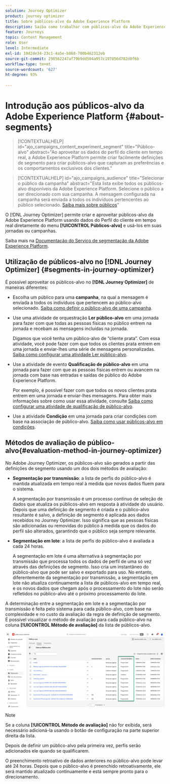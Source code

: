 ```yaml
---
solution: Journey Optimizer
product: journey optimizer
title: Sobre públicos-alvo da Adobe Experience Platform
description: Saiba como trabalhar com públicos-alvo da Adobe Experience Platform
feature: Journeys
topic: Content Management
role: User
level: Intermediate
exl-id: 10d2de34-23c1-4a5e-b868-700b462312eb
source-git-commit: 298562247af79b9dd504a957c197856d702d0f6b
workflow-type: tm+mt
source-wordcount: '627'
ht-degree: 93%

---
```


# Introdução aos públicos-alvo da Adobe Experience Platform {#about-segments}

>[!CONTEXTUALHELP]
>id="ajo_campaigns_content_experiment_segment"
>title="Público-alvo"
>abstract="Ao aproveitar os dados do perfil do cliente em tempo real, a Adobe Experience Platform permite criar facilmente definições de segmento para criar públicos-alvo que capturam as preferências e os comportamentos exclusivos dos clientes."

>[!CONTEXTUALHELP]
>id="ajo_campaigns_audience"
>title="Selecionar o público da campanha"
>abstract="Esta lista exibe todos os públicos-alvo disponíveis da Adobe Experience Platform. Selecione o público a ser direcionado com sua campanha. A mensagem configurada na campanha será enviada a todos os indivíduos pertencentes ao público selecionado. [Saiba mais sobre públicos](../audience/about-audiences.md)"

O [!DNL Journey Optimizer] permite criar e aproveitar públicos-alvo da Adobe Experience Platform usando dados do Perfil do cliente em tempo real diretamente do menu **[!UICONTROL Públicos-alvo]** e usá-los em suas jornadas ou campanhas.

Saiba mais na [Documentação do Serviço de segmentação da Adobe Experience Platform](https://experienceleague.adobe.com/docs/experience-platform/segmentation/home.html?lang=pt-BR).

## Utilização de públicos-alvo no [!DNL Journey Optimizer] {#segments-in-journey-optimizer}

É possível aproveitar os públicos-alvo no **[!DNL Journey Optimizer]** de maneiras diferentes:

* Escolha um público para uma **campanha**, na qual a mensagem é enviada a todos os indivíduos que pertencem ao público-alvo selecionado. [Saiba como definir o público-alvo de uma campanha](../campaigns/create-campaign.md#define-the-audience-audience).

* Use uma atividade de orquestração **Ler público-alvo** em uma jornada para fazer com que todas as pessoas físicas no público entrem na jornada e recebam as mensagens incluídas na jornada.

  Digamos que você tenha um público-alvo de “cliente prata”. Com essa atividade, você pode fazer com que todos os clientes prata entrem em uma jornada e enviar-lhes uma série de mensagens personalizadas. [Saiba como configurar uma atividade Ler público-alvo](../building-journeys/read-audience.md#configuring-segment-trigger-activity).

* Use a atividade de evento **Qualificação de público-alvo** em uma jornada para fazer com que as pessoas físicas entrem ou avancem na jornada com base nas entradas e saídas de público do Adobe Experience Platform.

  Por exemplo, é possível fazer com que todos os novos clientes prata entrem em uma jornada e enviar-lhes mensagens. Para obter mais informações sobre como usar essa atividade, consulte [Saiba como configurar uma atividade de qualificação de público-alvo](../building-journeys/audience-qualification-events.md).

* Use a atividade **Condição** em uma jornada para criar condições com base na associação de público-alvo. [Saiba como usar públicos-alvo em condições](../building-journeys/condition-activity.md#using-a-segment).

## Métodos de avaliação de público-alvo{#evaluation-method-in-journey-optimizer}

No Adobe Journey Optimizer, os públicos-alvo são gerados a partir das definições de segmento usando um dos dois métodos de avaliação:

* **Segmentação por transmissão**: a lista de perfis do público-alvo é mantida atualizada em tempo real à medida que novos dados fluem para o sistema.

  A segmentação por transmissão é um processo contínuo de seleção de dados que atualiza os públicos-alvo em resposta à atividade do usuário. Depois que uma definição de segmento é criada e o público-alvo resultante é salvo, a definição de segmento é aplicada aos dados recebidos no Journey Optimizer. Isso significa que as pessoas físicas são adicionadas ou removidas do público à medida que os dados do perfil são alterados, garantindo que o público seja sempre relevante.

* **Segmentação em lote**: a lista de perfis do público-alvo é avaliada a cada 24 horas.

  A segmentação em lote é uma alternativa à segmentação por transmissão que processa todos os dados de perfil de uma só vez através das definições de segmento. Isso cria um instantâneo do público-alvo que pode ser salvo e exportado para uso. No entanto, diferentemente da segmentação por transmissão, a segmentação em lote não atualiza continuamente a lista de públicos-alvo em tempo real, e os novos dados que chegam após o processamento do lote não serão refletidos no público-alvo até o próximo processamento do lote.

A determinação entre a segmentação em lote e a segmentação por transmissão é feita pelo sistema para cada público-alvo, com base na complexidade e no custo da avaliação da regra de definição de segmento. É possível visualizar o método de avaliação para cada público-alvo na coluna **[!UICONTROL Método de avaliação]** da lista de públicos-alvo.

![](assets/evaluation-method.png)

>[!NOTE]
>
>Se a coluna **[!UICONTROL Método de avaliação]** não for exibida, será necessário adicioná-la usando o botão de configuração na parte superior direita da lista.

Depois de definir um público-alvo pela primeira vez, perfis serão adicionados ele quando se qualificarem.

O preenchimento retroativo de dados anteriores no público-alvo pode levar até 24 horas. Depois que o público-alvo é preenchido retroativamente, ele será mantido atualizado continuamente e está sempre pronto para o direcionamento.
